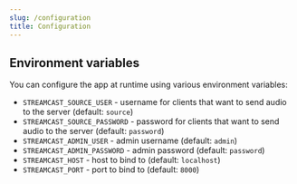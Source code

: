 ```yaml
---
slug: /configuration
title: Configuration
---
```


## Environment variables

You can configure the app at runtime using various environment variables:

- `STREAMCAST_SOURCE_USER` -
  username for clients that want to send audio to the server
  (default: `source`)
- `STREAMCAST_SOURCE_PASSWORD` -
  password for clients that want to send audio to the server
  (default: `password`)
- `STREAMCAST_ADMIN_USER` -
  admin username
  (default: `admin`)
- `STREAMCAST_ADMIN_PASSWORD` -
  admin password
  (default: `password`)
- `STREAMCAST_HOST` -
  host to bind to
  (default: `localhost`)
- `STREAMCAST_PORT` -
  port to bind to
  (default: `8000`)
